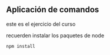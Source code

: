 ## Aplicación de comandos

este es el ejercicio del curso

recuerden instalar los paquetes de node

```
npm install
```